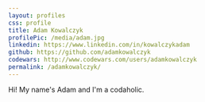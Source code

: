 ```yaml
---
layout: profiles
css: profile
title: Adam Kowalczyk
profilePic: /media/adam.jpg
linkedin: https://www.linkedin.com/in/kowalczykadam
github: https://github.com/adamkowalczyk
codewars: http://www.codewars.com/users/adamkowalczyk
permalink: /adamkowalczyk/
---
```


Hi! My name's Adam and I'm a codaholic.